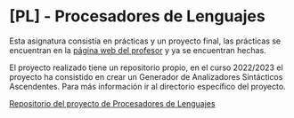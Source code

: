 # [PL] - Procesadores de Lenguajes

Esta asignatura consistía en prácticas y un proyecto final, las prácticas se encuentran en la [página web del profesor](http://www.uhu.es/francisco.moreno/gii_pl/) y ya se encuentran hechas.

El proyecto realizado tiene un repositorio propio, en el curso 2022/2023 el proyecto ha consistido en crear un Generador de Analizadores Sintácticos Ascendentes. Para más información ir al directorio específico del proyecto.

[Repositorio del proyecto de Procesadores de Lenguajes](https://github.com/GrunCrow/Generador-de-Analizadores-Sintacticos-Ascendentes)
